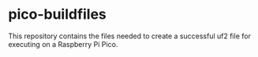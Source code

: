 # pico-buildfiles
This repository contains the files needed to create a successful uf2 file for executing on a Raspberry Pi Pico.
